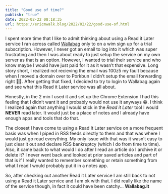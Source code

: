 ```yaml
---
title: "Good use of time?"
publish: "true"
date: 2022-02-22 08:18:35
url: https://ericmwalk.blog/2022/02/22/good-use-of.html
---
```


I spent more time that I like to admit thinking about using a Read it Later service I ran across called [Wallabag](https://www.wallabag.it/en) only to on a wim sign up for a trial subscription. However, I never got an email to log into it which was super frustrating and then I was about ready to just setup the service on my own server as that is an option. However, I wanted to trial their service and who know maybe I would have just paid for it as it wasn’t that expensive. Long story short, I realized not recieving the email was 100z5 my fault because when I moved a domain over to Porkbun I didn’t setup the email forwarding right 🤦‍♂️. After getting that fixed, I decided to try to login to Wallabag again and see what this Read it Later service was all about.

Honestly, in the 2 min I used it and set up the Chrome Extension I had this feeling that I didn’t want it and probably would not use it anyways 😁. I think I realized again that anything I would stick in the *Read it Later* tool I would **NEVER** read later. It would just be a place of notes and I already have enough apps and tools that do that.

The closest I have come to using a Read It Later service on a more frequent basis was when I piped in RSS feeds directly to them and that was where I would just go read everything. My only issue with that was it wasn’t easy to just clear it out and declare RSS bankruptcy (which I do from time to time). Also, it came back to what would I do after I read an article do I archive it or delete it? I never went back and looked at prior saved articles and part of that is if I really wanted to remember something or retain something from what I read I would probably put it in a notes app.

So, after checking out another Read it Later service I am still back to not using a Read it Later service and I am ok with that. I did really like the name of the service though, in fact it could have been catchy... **Wallabag.it**